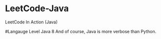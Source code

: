 LeetCode-Java
=============

LeetCode In Action (Java)

#Langauge Level
Java 8
And of course, Java is more verbose than Python.  